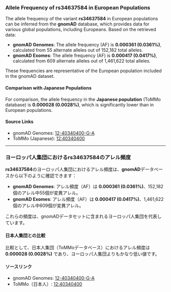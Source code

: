 ### Allele Frequency of rs34637584 in European Populations

The allele frequency of the variant **rs34637584** in European populations can be inferred from the **gnomAD** database, which provides data for various global populations, including Europeans. Based on the retrieved data:

- **gnomAD Genomes**: The allele frequency (AF) is **0.000361 (0.0361%)**, calculated from 55 alternate alleles out of 152,182 total alleles.
- **gnomAD Exomes**: The allele frequency (AF) is **0.000417 (0.0417%)**, calculated from 609 alternate alleles out of 1,461,622 total alleles.

These frequencies are representative of the European population included in the gnomAD dataset.

#### Comparison with Japanese Populations
For comparison, the allele frequency in the **Japanese population** (ToMMo database) is **0.000028 (0.0028%)**, which is significantly lower than in European populations.

#### Source Links
- gnomAD Genomes: [12-40340400-G-A](https://gnomad.broadinstitute.org/variant/12-40340400-G-A?dataset=gnomad_r4)
- ToMMo (Japanese): [12:40340400](https://jmorp.megabank.tohoku.ac.jp/search?query=12%3A40340400)

---

### ヨーロッパ人集団におけるrs34637584のアレル頻度

**rs34637584**のヨーロッパ人集団におけるアレル頻度は、**gnomAD**データベースから以下のように確認できます：

- **gnomAD Genomes**: アレル頻度（AF）は **0.000361 (0.0361%)**、152,182個のアレル中55個が変異アレル。
- **gnomAD Exomes**: アレル頻度（AF）は **0.000417 (0.0417%)**、1,461,622個のアレル中609個が変異アレル。

これらの頻度は、gnomADデータセットに含まれるヨーロッパ人集団を代表しています。

#### 日本人集団との比較
比較として、日本人集団（ToMMoデータベース）におけるアレル頻度は **0.000028 (0.0028%)** であり、ヨーロッパ人集団よりもかなり低い値です。

#### ソースリンク
- gnomAD Genomes: [12-40340400-G-A](https://gnomad.broadinstitute.org/variant/12-40340400-G-A?dataset=gnomad_r4)
- ToMMo（日本人）: [12:40340400](https://jmorp.megabank.tohoku.ac.jp/search?query=12%3A40340400)